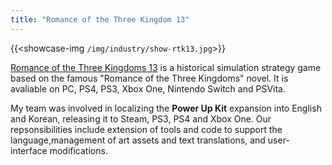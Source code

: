 ```yaml
---
title: "Romance of the Three Kingdom 13"
---
```


{{<showcase-img `/img/industry/show-rtk13.jpg`>}}

[Romance of the Three Kingdoms 13](https://store.steampowered.com/app/363150/Romance_of_the_Three_Kingdoms_XIII/) is a historical simulation strategy game based on the famous "Romance of the Three Kingdoms" novel. It is avaliable on PC, PS4, PS3, Xbox One, Nintendo Switch and PSVita.
                    
My team was involved in localizing the **Power Up Kit** expansion into English and Korean, releasing it to Steam, PS3, PS4 and Xbox One. Our repsonsibilities include extension of tools and code to support the language,management of art assets and text translations, and user-interface modifications.
